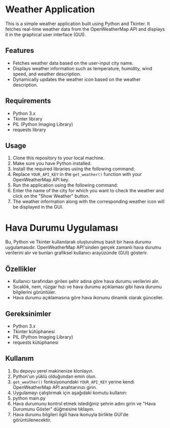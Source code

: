 # Weather Application

This is a simple weather application built using Python and Tkinter. It fetches real-time weather data from the OpenWeatherMap API and displays it in the graphical user interface (GUI).

## Features

- Fetches weather data based on the user-input city name.
- Displays weather information such as temperature, humidity, wind speed, and weather description.
- Dynamically updates the weather icon based on the weather description.

## Requirements

- Python 3.x
- Tkinter library
- PIL (Python Imaging Library)
- requests library

## Usage

1. Clone this repository to your local machine.
2. Make sure you have Python installed.
3. Install the required libraries using the following command:
4. Replace `YOUR_API_KEY` in the `get_weather()` function with your OpenWeatherMap API key.
5. Run the application using the following command:
6. Enter the name of the city for which you want to check the weather and click on the "Show Weather" button.
7. The weather information along with the corresponding weather icon will be displayed in the GUI.



# Hava Durumu Uygulaması

Bu, Python ve Tkinter kullanılarak oluşturulmuş basit bir hava durumu uygulamasıdır. OpenWeatherMap API'sinden gerçek zamanlı hava durumu verilerini alır ve bunları grafiksel kullanıcı arayüzünde (GUI) gösterir.

## Özellikler

- Kullanıcı tarafından girilen şehir adına göre hava durumu verilerini alır.
- Sıcaklık, nem, rüzgar hızı ve hava durumu açıklaması gibi hava durumu bilgilerini görüntüler.
- Hava durumu açıklamasına göre hava ikonunu dinamik olarak günceller.

## Gereksinimler

- Python 3.x
- Tkinter kütüphanesi
- PIL (Python Imaging Library)
- requests kütüphanesi

## Kullanım

1. Bu depoyu yerel makinenize klonlayın.
2. Python'un yüklü olduğundan emin olun.
3. `get_weather()` fonksiyonundaki `YOUR_API_KEY` yerine kendi OpenWeatherMap API anahtarınızı girin.
4. Uygulamayı çalıştırmak için aşağıdaki komutu kullanın:
5. python main.py
6. Hava durumunu kontrol etmek istediğiniz şehrin adını girin ve "Hava Durumunu Göster" düğmesine tıklayın.
7. Hava durumu bilgileri ilgili hava ikonuyla birlikte GUI'de görüntülenecektir.
